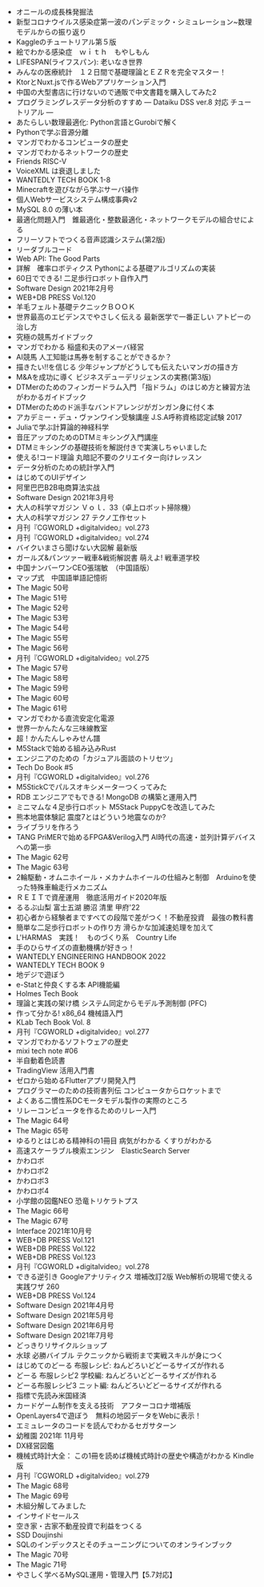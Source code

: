* オニールの成長株発掘法
* 新型コロナウイルス感染症第一波のパンデミック・シミュレーション~数理モデルからの振り返り
* Kaggleのチュートリアル第５版
* 絵でわかる感染症　ｗｉｔｈ　もやしもん
* LIFESPAN(ライフスパン): 老いなき世界
* みんなの医療統計　１２日間で基礎理論とＥＺＲを完全マスター！
* KtorとNuxt.jsで作るWebアプリケーション入門
* 中国の大型書店に行けないので通販で中文書籍を購入してみた2
* プログラミングレスデータ分析のすすめ ― Dataiku DSS ver.8 対応 チュートリアル ―
* あたらしい数理最適化: Python言語とGurobiで解く
* Pythonで学ぶ音源分離
* マンガでわかるコンピュータの歴史
* マンガでわかるネットワークの歴史
* Friends RISC-V
* VoiceXML は衰退しました
* WANTEDLY TECH BOOK 1-8
* Minecraftを遊びながら学ぶサーバ操作
* 個人Webサービスシステム構成事典v2
* MySQL 8.0 の薄い本
* 最適化問題入門　錐最適化・整数最適化・ネットワークモデルの組合せによる
* フリーソフトでつくる音声認識システム(第2版)
* リーダブルコード
* Web API: The Good Parts
* 詳解　確率ロボティクス Pythonによる基礎アルゴリズムの実装
* 60日でできる! 二足歩行ロボット自作入門
* Software Design 2021年2月号
* WEB+DB PRESS Vol.120
* 羊毛フェルト基礎テクニックＢＯＯＫ
* 世界最高のエビデンスでやさしく伝える 最新医学で一番正しい アトピーの治し方
* 究極の競馬ガイドブック
* マンガでわかる 稲盛和夫のアメーバ経営
* AI競馬 人工知能は馬券を制することができるか？
* 描きたい!!を信じる 少年ジャンプがどうしても伝えたいマンガの描き方
* M&Aを成功に導く ビジネスデューデリジェンスの実務(第3版)
* DTMerのためのフィンガードラム入門 「指ドラム」のはじめ方と練習方法がわかるガイドブック
* DTMerのためのド派手なバンドアレンジがガンガン身に付く本
* アカデミー・デュ・ヴァンワイン受験講座 J.S.A呼称資格認定試験 2017
* Juliaで学ぶ計算論的神経科学
* 音圧アップのためのDTMミキシング入門講座
* DTMミキシングの基礎技術を解説付きで実演しちゃいました
* 使える!コード理論 丸暗記不要のクリエイター向けレッスン
* データ分析のための統計学入門
* はじめてのUIデザイン
* 阿里巴巴B2B电商算法实战
* Software Design 2021年3月号
* 大人の科学マガジン Ｖｏｌ．33（卓上ロボット掃除機）
* 大人の科学マガジン 27 テクノ工作セット
* 月刊『CGWORLD +digitalvideo』vol.273
* 月刊『CGWORLD +digitalvideo』vol.274
* バイクいまさら聞けない大図解 最新版
* ガールズ&パンツァー戦車&戦術解説書 萌えよ! 戦車道学校
* 中国ナンバーワンCEO張瑞敏　（中国語版）
* マップ式　中国語単語記憶術
* The Magic 50号
* The Magic 51号
* The Magic 52号
* The Magic 53号
* The Magic 54号
* The Magic 55号
* The Magic 56号
* 月刊『CGWORLD +digitalvideo』vol.275
* The Magic 57号
* The Magic 58号
* The Magic 59号
* The Magic 60号
* The Magic 61号
* マンガでわかる直流安定化電源
* 世界一かんたんな三味線教室
* 超！かんたんしゃみせん譜
* M5Stackで始める組み込みRust
* エンジニアのための「カジュアル面談のトリセツ」
* Tech Do Book #5
* 月刊『CGWORLD +digitalvideo』vol.276
* M5StickCでパルスオキシメーターつくってみた
* RDB エンジニアでもできる! MongoDB の構築と運用入門
* ミニマムな４足歩行ロボット M5Stack PuppyCを改造してみた
* 熊本地震体験記 震度7とはどういう地震なのか?
* ライブラリを作ろう
* TANG PriMERで始めるFPGA&Verilog入門 AI時代の高速・並列計算デバイスへの第一歩
* The Magic 62号
* The Magic 63号
* 2輪駆動・オムニホイール・メカナムホイールの仕組みと制御　Arduinoを使った特殊車輪走行メカニズム
* ＲＥＩＴで資産運用　徹底活用ガイド2020年版
* るるぶ山梨 富士五湖 勝沼 清里 甲府'22
* 初心者から経験者まですべての段階で差がつく！不動産投資　最強の教科書
* 簡単な二足歩行ロボットの作り方 滑らかな加減速処理を加えて
* L'HARMAS　実践！　ものづくり系　Country Life
* 手のひらサイズの直動機構が好きっ！
* WANTEDLY ENGINEERING HANDBOOK 2022
* WANTEDLY TECH BOOK 9
* 地デジで遊ぼう
* e-Statと仲良くする本 API機能編
* Holmes Tech Book
* 理論と実践の架け橋 システム同定からモデル予測制御 (PFC)
* 作って分かる! x86_64 機械語入門
* KLab Tech Book Vol. 8
* 月刊『CGWORLD +digitalvideo』vol.277
* マンガでわかるソフトウェアの歴史
* mixi tech note #06
* 半自動着色読書
* TradingView 活用入門書
* ゼロから始めるFlutterアプリ開発入門
* プログラマーのための技術書列伝 コンピュータからロケットまで
* よくある二慣性系DCモータモデル製作の実際のところ
* リレーコンピュータを作るためのリレー入門
* The Magic 64号
* The Magic 65号
* ゆるりとはじめる精神科の1冊目 病気がわかる くすりがわかる
* 高速スケーラブル検索エンジン　ElasticSearch Server
* かわロボ
* かわロボ2
* かわロボ3
* かわロボ4
* 小学館の図鑑NEO 恐竜トリケラトプス
* The Magic 66号
* The Magic 67号
* Interface 2021年10月号
* WEB+DB PRESS Vol.121
* WEB+DB PRESS Vol.122
* WEB+DB PRESS Vol.123
* 月刊『CGWORLD +digitalvideo』vol.278
* できる逆引き Googleアナリティクス 増補改訂2版 Web解析の現場で使える実践ワザ 260
* WEB+DB PRESS Vol.124
* Software Design 2021年4月号
* Software Design 2021年5月号
* Software Design 2021年6月号
* Software Design 2021年7月号
* どっきりリサイクルショップ
* 水球 必勝バイブル テクニックから戦術まで実戦スキルが身につく
* はじめてのどーる 布服レシピ: ねんどろいどどーるサイズが作れる
* どーる 布服レシピ2 学校編: ねんどろいどどーるサイズが作れる
* どーる布服レシピ3 ニット編: ねんどろいどどーるサイズが作れる
* 指標で先読み米国経済
* カードゲーム制作を支える技術　アフターコロナ増補版
* OpenLayers4で遊ぼう　無料の地図データをWebに表示！
* エミュレータのコードを読んでわかるセガサターン
* 幼稚園 2021年 11月号
* DX経営図鑑
* 機械式時計大全： この1冊を読めば機械式時計の歴史や構造がわかる Kindle版
* 月刊『CGWORLD +digitalvideo』vol.279
* The Magic 68号
* The Magic 69号
* 木組分解してみました
* インサイドセールス
* 空き家・古家不動産投資で利益をつくる
* SSD Doujinshi
* SQLのインデックスとそのチューニングについてのオンラインブック
* The Magic 70号
* The Magic 71号
* やさしく学べるMySQL運用・管理入門【5.7対応】
